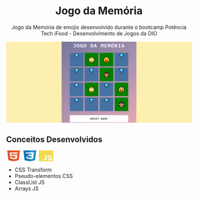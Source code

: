 <h1 align="center">Jogo da Memória</h1>

<div align="center">
  <p>Jogo da Memória de emojis desenvolvido durante o bootcamp Potência Tech iFood - Desenvolvimento de Jogos da DIO</p>
  <img src="./preview.PNG"/>
</div>

<h2>Conceitos Desenvolvidos</h2>

<div>
  <p>
    <img align="center" alt="Edu-HTML" height="30" width="40" src="https://raw.githubusercontent.com/devicons/devicon/master/icons/html5/html5-original.svg">
    <img align="center" alt="Edu-CSS" height="30" width="40" src="https://raw.githubusercontent.com/devicons/devicon/master/icons/css3/css3-original.svg">
    <img align="center" alt="Edu-Js" height="30" width="40" src="https://raw.githubusercontent.com/devicons/devicon/master/icons/javascript/javascript-plain.svg">
  </p>
  <ul>
    <li>CSS Transform</li>
    <li>Pseudo-elementos CSS</li>
    <li>ClassList JS</li>
    <li>Arrays JS</li>
  </ul>
</div>
